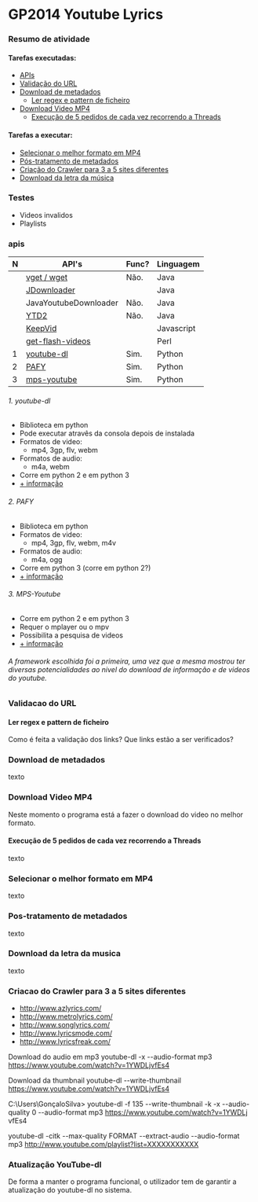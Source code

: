 GP2014 Youtube Lyrics
=====================

### Resumo de atividade

#### Tarefas executadas:
  - [APIs](#apis)
  - [Validação do URL](#validacao-do-url)
  - [Download de metadados](#download-de-metadados)
    * [Ler regex e pattern de ficheiro](#ler-regex-e-pattern-de-ficheiro)
  - [Download Video MP4](#download-video-mp4)
    * [Execução de 5 pedidos de cada vez recorrendo a Threads](#execucao-de-5-pedidos-de-cada-vez-recorrendo-a-threads)

#### Tarefas a executar:
  - [Selecionar o melhor formato em MP4](#selecionar-o-melhor-formato-em-mp4)
  - [Pós-tratamento de metadados](#pos-tratamento-de-metadados)
  - [Criação do Crawler para 3 a 5 sites diferentes](#criacao-do-crawler-para-3-a-5-sites-diferentes)
  - [Download da letra da música](#download-da-letra-da-musica)

### Testes
  - Videos invalidos
  - Playlists

### apis

| N | API's                 | Func? | Linguagem  |
|---|-----------------------|-------|------------|
|   | [vget / wget](https://github.com/axet/vget)           | Não.                                     | Java       |
|   | [JDownloader](http://jdownloader.org/knowledge/wiki/development/get-started)           |         | Java       |
|   | JavaYoutubeDownloader | Não.                                                                 | Java       |
|   | [YTD2](http://ytd2.sourceforge.net/)                  | Não.                                     | Java       |
|   | [KeepVid](http://keepvid.com/)               |                                                   | Javascript |
|   | [get-flash-videos](https://code.google.com/p/get-flash-videos/)      |                           | Perl       |
| 1 | [youtube-dl](#1-youtube-dl)            | Sim.                               | Python     |
| 2 | [PAFY](#2-pafy)                  | Sim.                                      | Python     |
| 3 | [mps-youtube](#3-mps-youtube)           | Sim.                               | Python     |

###### 1. youtube-dl
  - Biblioteca em python
  - Pode executar atravês da consola depois de instalada
  - Formatos de video:
    * mp4, 3gp, flv, webm
  - Formatos de audio:
    * m4a, webm
  - Corre em python 2 e em python 3
  - [+ informação](https://github.com/rg3/youtube-dl)

###### 2. PAFY
  - Biblioteca em python
  - Formatos de video:
    * mp4, 3gp, flv, webm, m4v
  - Formatos de audio:
    * m4a, ogg
  - Corre em python 3 (corre em python 2?)
  - [+ informação](https://github.com/np1/pafy)
  

###### 3. MPS-Youtube
  - Corre em python 2 e em python 3
  - Requer o mplayer ou o mpv
  - Possibilita a pesquisa de videos
  - [+ informação](https://github.com/np1/mps-youtube)

###### A framework escolhida foi a primeira, uma vez que a mesma mostrou ter diversas potencialidades ao nivel do download de informação e de videos do youtube.

### Validacao do URL
#### Ler regex e pattern de ficheiro

Como é feita a validação dos links?
Que links estão a ser verificados?

### Download de metadados
texto
### Download Video MP4

Neste momento o programa está a fazer o download do video no melhor formato.

#### Execução de 5 pedidos de cada vez recorrendo a Threads
texto
### Selecionar o melhor formato em MP4
texto
### Pos-tratamento de metadados
texto
### Download da letra da musica
texto
### Criacao do Crawler para 3 a 5 sites diferentes
  - http://www.azlyrics.com/
  - http://www.metrolyrics.com/
  - http://www.songlyrics.com/
  - http://www.lyricsmode.com/
  - http://www.lyricsfreak.com/


Download do audio em mp3
 youtube-dl -x --audio-format mp3 https://www.youtube.com/watch?v=1YWDLjvfEs4

Download da thumbnail
 youtube-dl --write-thumbnail https://www.youtube.com/watch?v=1YWDLjvfEs4

 C:\Users\GonçaloSilva> youtube-dl -f 135 --write-thumbnail -k -x --audio-quality 0 --audio-format mp3 https://www.youtube.com/watch?v=1YWDLj
vfEs4

youtube-dl -citk --max-quality FORMAT --extract-audio --audio-format mp3 http://www.youtube.com/playlist?list=XXXXXXXXXXX

### Atualização YouTube-dl
De forma a manter o programa funcional, o utilizador tem de garantir a atualização do youtube-dl no sistema.